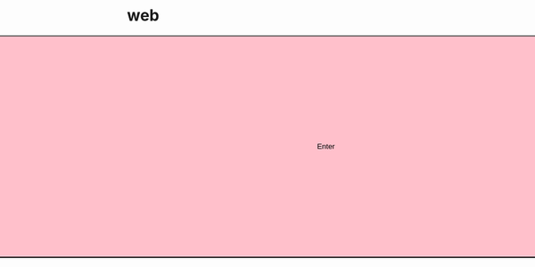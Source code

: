 # web
<div style="display:flex;justify-content:center">
web homework1 repo
<h1>Do you think you are touch enough to enter the salty spitoon?</h1>
<br/>
<img src="https://i.kym-cdn.com/entries/icons/original/000/003/022/wISx2Jj91qhyzqyz10Muv1jbo1_500.jpg"/>
 <a href="https://sergeydus.github.io/web-hw1/sergey.html"><button style="background:pink;border-radius: 10px;min-height: 10vh;min width:;min-width: 50vh;">Enter</button></a>
</div>
